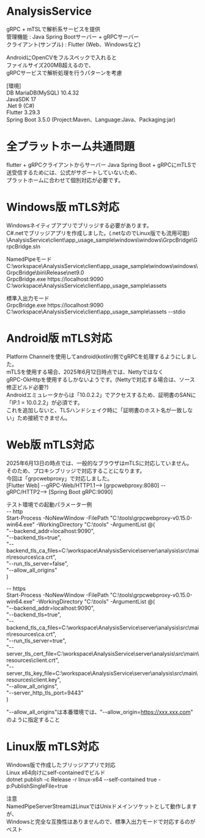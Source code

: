 # AnalysisService
gRPC + mTSLで解析系サービスを提供  
管理機能 : Java Spring Bootサーバー + gRPCサーバー  
クライアント(サンプル) : Flutter (Web、Windowsなど)

AndroidにOpenCVをフルスペックで入れると  
ファイルサイズ200MB超えるので、  
gRPCサービスで解析処理を行うパターンを考慮

[環境]  
DB MariaDB(MySQL) 10.4.32  
JavaSDK 17  
.Net 9 (C#)  
Flutter 3.29.3  
Spring Boot 3.5.0 (Project:Maven、Language:Java、Packaging:jar)

# 全プラットホーム共通問題
flutter + gRPCクライアントからサーバー Java Spring Boot + gRPCにmTLSで  
送受信するためには、公式がサポートしていないため、  
プラットホームに合わせて個別対応が必要です。

# Windows版 mTLS対応
Windowsネイティブアプリでブリッジする必要があります。  
C#.netでブリッジアプリを作成しました。(.netなのでLinux版でも流用可能)  
\AnalysisService\client\app_usage_sample\windows\windows\GrpcBridge\GrpcBridge.sln

NamedPipeモード  
C:\workspace\AnalysisService\client\app_usage_sample\windows\windows\GrpcBridge\bin\Release\net9.0  
GrpcBridge.exe https://localhost:9090 C:\workspace\AnalysisService\client\app_usage_sample\assets

標準入出力モード  
GrpcBridge.exe https://localhost:9090 C:\workspace\AnalysisService\client\app_usage_sample\assets --stdio

# Android版 mTLS対応
Platform Channelを使用してandroid(kotlin)側でgRPCを処理するようにしました。  
mTLSを使用する場合、2025年6月12日時点では、Nettyではなく  
gRPC-OkHttpを使用するしかないようです。(Nettyで対応する場合は、ソース修正ビルド必要?)  
Androidエミュレータからは「10.0.2.2」でアクセスするため、証明書のSANに「IP.1 = 10.0.2.2」が必須です。  
これを追加しないと、TLSハンドシェイク時に「証明書のホスト名が一致しない」ため接続できません。

# Web版 mTLS対応
2025年6月13日の時点では、一般的なブラウザはmTLSに対応していません。  
そのため、プロキシブリッジで対応することになります。  
今回は「grpcwebproxy」で対応しました。  
[Flutter Web] --gRPC-Web/HTTP1.1--> [grpcwebproxy:8080] --gRPC/HTTP2--> [Spring Boot gRPC:9090]

テスト環境での起動パラメーター例  
-- http  
Start-Process -NoNewWindow -FilePath "C:\tools\grpcwebproxy-v0.15.0-win64.exe" -WorkingDirectory "C:\tools" -ArgumentList @(  
  "--backend_addr=localhost:9090",  
  "--backend_tls=true",  
  "--backend_tls_ca_files=C:\workspace\AnalysisService\server\analysis\src\main\resources\ca.crt",  
  "--run_tls_server=false",  
  "--allow_all_origins"  
)

-- https  
Start-Process -NoNewWindow -FilePath "C:\tools\grpcwebproxy-v0.15.0-win64.exe" -WorkingDirectory "C:\tools" -ArgumentList @(  
  "--backend_addr=localhost:9090",  
  "--backend_tls=true",  
  "--backend_tls_ca_files=C:\workspace\AnalysisService\server\analysis\src\main\resources\ca.crt",  
  "--run_tls_server=true",  
  "--server_tls_cert_file=C:\workspace\AnalysisService\server\analysis\src\main\resources\client.crt",  
  "--server_tls_key_file=C:\workspace\AnalysisService\server\analysis\src\main\resources\client.key",  
  "--allow_all_origins",  
  "--server_http_tls_port=9443"  
)

"--allow_all_origins"は本番環境では、"--allow_origin=https://xxx.xxx.com"  
のように指定すること

# Linux版 mTLS対応
Windows版で作成したブリッジアプリで対応  
Linux x64向けにself-containedでビルド  
dotnet publish -c Release -r linux-x64 --self-contained true -p:PublishSingleFile=true  

注意  
NamedPipeServerStreamはLinuxではUnixドメインソケットとして動作しますが、  
Windowsと完全な互換性はありませんので、標準入出力モードで対応するのがベスト


